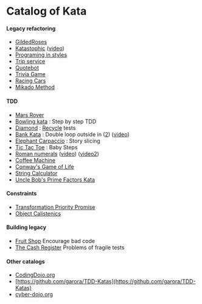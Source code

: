 Catalog of Kata 
==============

#### Legacy refactoring
- [GildedRoses](https://github.com/emilybache/GildedRose-Refactoring-Kata)
- [Katastophic](https://github.com/AxaWebCenter/Dojo-13) ([video](http://www.dailymotion.com/video/x21n34n_conf-42-valtech_tech))
- [Programing in styles](https://github.com/crista/exercises-in-programming-style)
- [Trip service](https://github.com/sandromancuso/trip-service-kata)
- [Quotebot](https://github.com/cyriux/legacy-testing-kata-java)
- [Trivia Game](https://github.com/jbrains/trivia)
- [Racing Cars](https://github.com/emilybache/Racing-Car-Katas)
- [Mikado Method](https://github.com/mikadomethod)

#### TDD
- [Mars Rover](http://www.techinterviewpuzzles.com/2010/09/mars-rovers-thoughtworks-puzzles.html)
- [Bowling kata](https://trello-attachments.s3.amazonaws.com/53977b31329103a4be804a28/54e5d7a4343c0dce5bd5766a/a7e2746ad5aab5ec4d4549a609c71326/Bowling_Game_Kata.pdf) : Step by step TDD
- [Diamond](https://github.com/emilybache/DiamondKata) : [Recycle](http://coding-is-like-cooking.info/2015/04/iterative-incremental-tdd-diamond-kata/?utm_content=buffer0e675&utm_medium=social&utm_source=twitter.com&utm_campaign=buffer) tests
- [Bank Kata](https://github.com/sandromancuso/Bank-kata) : Double loop outside in ([2](https://github.com/dlresende/bank-app-kata)) ([video](https://www.youtube.com/watch?v=XHnuMjah6ps))
- [Elephant Carpaccio](https://docs.google.com/document/d/1TCuuu-8Mm14oxsOnlk8DqfZAA1cvtYu9WGv67Yj_sSk/pub) : Story slicing 
- [Tic Tac Toe](http://fr.slideshare.net/pkofler/baby-steps-34874184) : Baby Steps 
- [Roman numerals](http://codingdojo.org/cgi-bin/index.pl?KataRomanNumerals) ([video](https://www.youtube.com/watch?v=iZjgj1S0FCY#t=120)) ([video2](http://blog.coreyhaines.com/2012/12/roman-numerals-kata-with-commentary.html))
- [Coffee Machine](http://simcap.github.io/coffeemachine/)
- [Conway's Game of Life](http://coderetreat.org/gol)
- [String Calculator](http://osherove.com/tdd-kata-1/)
- [Uncle Bob's Prime Factors Kata](http://butunclebob.com/ArticleS.UncleBob.ThePrimeFactorsKata)

#### Constraints

- [Transformation Priority Promise](http://blog.8thlight.com/micah-martin/2012/11/17/transformation-priority-premise-applied.html) 
- [Object Calistenics](https://www.cs.helsinki.fi/u/luontola/tdd-2009/ext/ObjectCalisthenics.pdf) 

#### Building legacy
- [Fruit Shop](https://speakerdeck.com/jeanlaurent/fruitshop) Encourage bad code
- [The Cash Register](https://gist.github.com/searls/1202077) Problems of fragile tests

#### Other catalogs
- [CodingDojo.org](http://codingdojo.org/cgi-bin/index.pl?KataCatalogue)
- [https://github.com/garora/TDD-Katas](https://github.com/garora/TDD-Katas)
- [cyber-dojo.org](https://github.com/JonJagger/cyber-dojo/tree/master/exercises)